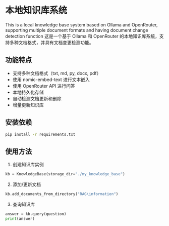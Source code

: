 # 本地知识库系统

This is a local knowledge base system based on Ollama and OpenRouter, supporting multiple document formats and having document change detection function
这是一个基于 Ollama 和 OpenRouter 的本地知识库系统，支持多种文档格式，并具有文档变更检测功能。

## 功能特点

- 支持多种文档格式（txt, md, py, docx, pdf）
- 使用 nomic-embed-text 进行文本嵌入
- 使用 OpenRouter API 进行问答
- 本地持久化存储
- 自动检测文档更新和删除
- 增量更新知识库

## 安装依赖

```bash
pip install -r requirements.txt
```

## 使用方法

1. 创建知识库实例

```python
kb = KnowledgeBase(storage_dir="./my_knowledge_base")
```

2. 添加/更新文档

```python
kb.add_documents_from_directory("RAG\information")
```

3. 查询知识库

```python
answer = kb.query(question)
print(answer)
```                     
